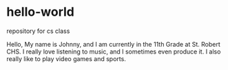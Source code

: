 # hello-world
repository for cs class

Hello,
My name is Johnny, and I am currently in the 11th Grade at St. Robert CHS. I really love listening to music, and I sometimes even produce it. I also really like to play video games and sports.
